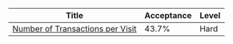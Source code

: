 | Title                                                                                              | Acceptance   | Level   |
|----------------------------------------------------------------------------------------------------|--------------|---------|
| [Number of Transactions per Visit](https://leetcode.com/problems/number-of-transactions-per-visit) | 43.7%        | Hard    |